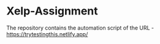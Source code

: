 # Xelp-Assignment
The repository contains the automation script of the URL - https://trytestingthis.netlify.app/
